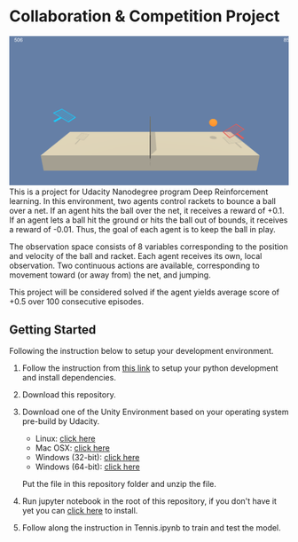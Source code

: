 # Collaboration & Competition Project
![Env](env.png)
This is a project for Udacity Nanodegree program Deep Reinforcement learning. In this environment, two agents control rackets to bounce a ball over a net. If an agent hits the ball over the net, it receives a reward of +0.1. If an agent lets a ball hit the ground or hits the ball out of bounds, it receives a reward of -0.01. Thus, the goal of each agent is to keep the ball in play.

The observation space consists of 8 variables corresponding to the position and velocity of the ball and racket. Each agent receives its own, local observation. Two continuous actions are available, corresponding to movement toward (or away from) the net, and jumping.

This project will be considered solved if the agent yields average score of +0.5 over 100 consecutive episodes.

## Getting Started
Following the instruction below to setup your development environment.
1. Follow the instruction from [this link](https://github.com/udacity/deep-reinforcement-learning#dependencies) to setup your python development and install dependencies.
2. Download this repository.
3. Download one of the Unity Environment based on your operating system pre-build by Udacity.
    - Linux: [click here](https://s3-us-west-1.amazonaws.com/udacity-drlnd/P3/Tennis/Tennis_Linux.zip)
    - Mac OSX: [click here](https://s3-us-west-1.amazonaws.com/udacity-drlnd/P3/Tennis/Tennis.app.zip)
    - Windows (32-bit): [click here](https://s3-us-west-1.amazonaws.com/udacity-drlnd/P3/Tennis/Tennis_Windows_x86.zip)
    - Windows (64-bit): [click here](https://s3-us-west-1.amazonaws.com/udacity-drlnd/P3/Tennis/Tennis_Windows_x86_64.zip)

    Put the file in this repository folder and unzip the file.
4. Run jupyter notebook in the root of this repository, if you don't have it yet you can [click here](https://jupyter.org/install) to install.
5. Follow along the instruction in Tennis.ipynb to train and test the model.